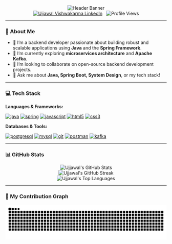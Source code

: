<div align="center">
  <img src="https://capsule-render.vercel.app/api?type=waving&color=0:316192,100:2C5263&height=250&section=header&text=Hi!%20I'm%20Ujjawal&fontSize=70&fontColor=ffffff" alt="Header Banner"/>
</div>

<div align="center">
  <a href="https://www.linkedin.com/in/ujjawal-vishwakarma-aba5b6303/" target="blank"><img src="https://img.shields.io/badge/LinkedIn-0A66C2?style=for-the-badge&logo=linkedin&logoColor=white" alt="Ujjawal Vishwakarma LinkedIn"/></a>
  &nbsp;
  <img src="https://komarev.com/ghpvc/?username=ujjawalTHEBATMAN&label=Profile%20Views&color=0e75b6&style=flat" alt="Profile Views"/>
</div>

---

### 💫 About Me
- 👋 I’m a backend developer passionate about building robust and scalable applications using **Java** and the **Spring Framework**.
- 🌱 I’m currently exploring **microservices architecture** and **Apache Kafka**.
- 👯 I’m looking to collaborate on open-source backend development projects.
- 💬 Ask me about **Java, Spring Boot, System Design**, or my tech stack!

---

### 💻 Tech Stack

**Languages & Frameworks:**
<p>
  <a href="https://www.java.com" target="_blank"><img src="https://img.shields.io/badge/java-%23ED8B00.svg?style=for-the-badge&logo=openjdk&logoColor=white" alt="java"/></a>
  <a href="https://spring.io/" target="_blank"><img src="https://img.shields.io/badge/spring-%236DB33F.svg?style=for-the-badge&logo=spring&logoColor=white" alt="spring"/></a>
  <a href="https://developer.mozilla.org/en-US/docs/Web/JavaScript" target="_blank"><img src="https://img.shields.io/badge/javascript-%23323330.svg?style=for-the-badge&logo=javascript&logoColor=%23F7DF1E" alt="javascript"/></a>
  <a href="https://www.w3.org/html/" target="_blank"><img src="https://img.shields.io/badge/html5-%23E34F26.svg?style=for-the-badge&logo=html5&logoColor=white" alt="html5"/></a>
  <a href="https://www.w3schools.com/css/" target="_blank"><img src="https://img.shields.io/badge/css3-%231572B6.svg?style=for-the-badge&logo=css3&logoColor=white" alt="css3"/></a>
</p>

**Databases & Tools:**
<p>
  <a href="https://www.postgresql.org" target="_blank"><img src="https://img.shields.io/badge/postgres-%23316192.svg?style=for-the-badge&logo=postgresql&logoColor=white" alt="postgresql"/></a>
  <a href="https://www.mysql.com/" target="_blank"><img src="https://img.shields.io/badge/mysql-4479A1.svg?style=for-the-badge&logo=mysql&logoColor=white" alt="mysql"/></a>
  <a href="https://git-scm.com/" target="_blank"><img src="https://img.shields.io/badge/git-%23F05033.svg?style=for-the-badge&logo=git&logoColor=white" alt="git"/></a>
  <a href="https://www.postman.com" target="_blank"><img src="https://img.shields.io/badge/Postman-FF6C37?style=for-the-badge&logo=postman&logoColor=white" alt="postman"/></a>
  <a href="https://kafka.apache.org/" target="_blank"><img src="https://img.shields.io/badge/Apache%20Kafka-000?style=for-the-badge&logo=apachekafka" alt="kafka"/></a>
</p>

---

### 📊 GitHub Stats
<div align="center">
  <img src="https://github-readme-stats.vercel.app/api?username=ujjawalTHEBATMAN&theme=tokyonight&hide_border=false&include_all_commits=true&count_private=true" alt="Ujjawal's GitHub Stats" />
  <br/>
  <img src="https://streak-stats.demolab.com?user=ujjawalTHEBATMAN&theme=tokyonight&hide_border=false" alt="Ujjawal's GitHub Streak" />
  <br/>
  <img src="https://github-readme-stats.vercel.app/api/top-langs/?username=ujjawalTHEBATMAN&theme=tokyonight&hide_border=false&include_all_commits=true&count_private=true&layout=compact" alt="Ujjawal's Top Languages" />
</div>

---

### 🐍 My Contribution Graph
<div align="center">
  <img src="https://raw.githubusercontent.com/ujjawalTHEBATMAN/ujjawalTHEBATMAN/output/github-contribution-grid-snake.svg" alt="snake animation" />
</div>
